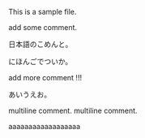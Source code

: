 This is a sample file.

add some comment.


日本語のこめんと。

にほんごでついか。

add more comment !!!

あいうえお。

multiline comment.
multiline comment.


aaaaaaaaaaaaaaaaaa
